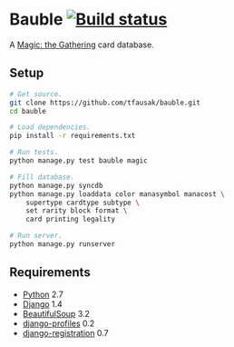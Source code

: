 # Bauble [![Build status][]][Travis CI]

A [Magic: the Gathering][] card database.

## Setup

```sh
# Get source.
git clone https://github.com/tfausak/bauble.git
cd bauble

# Load dependencies.
pip install -r requirements.txt

# Run tests.
python manage.py test bauble magic

# Fill database.
python manage.py syncdb
python manage.py loaddata color manasymbol manacost \
    supertype cardtype subtype \
    set rarity block format \
    card printing legality

# Run server.
python manage.py runserver
```

## Requirements

-   [Python][] 2.7
-   [Django][] 1.4
-   [BeautifulSoup][] 3.2
-   [django-profiles][] 0.2
-   [django-registration][] 0.7

[build status]: <https://secure.travis-ci.org/tfausak/bauble.png> "Travis CI build status"
[travis ci]: <http://travis-ci.org/tfausak/bauble> "Travis CI"
[magic: the gathering]: <http://wizards.com/magic> "Magic: the Gathering"
[python]: <http://python.org/> "Python"
[django]: <https://www.djangoproject.com/> "Django"
[beautifulsoup]: <http://www.crummy.com/software/BeautifulSoup> "BeautifulSoup"
[django-profiles]: <https://bitbucket.org/ubernostrum/django-profiles> "django-profiles"
[django-registration]: <https://bitbucket.org/ubernostrum/django-registration> "django-registration"

